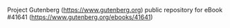 Project Gutenberg (https://www.gutenberg.org) public repository for eBook #41641 (https://www.gutenberg.org/ebooks/41641)
